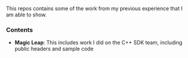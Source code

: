 
This repos contains some of the work from my previous experience that I am able to show.

### Contents


- **Magic Leap**: This includes work I did on the C++ SDK team, including public headers and sample code

